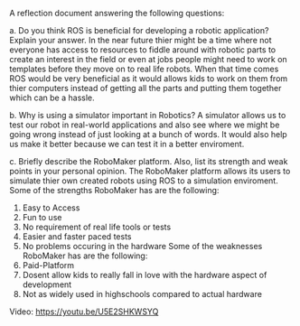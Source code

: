 A reflection document answering the following questions:

a. Do you think ROS is beneficial for developing a robotic application? Explain your answer.
  In the near future thier might be a time where not everyone has access to resources to fiddle around with robotic parts to create an interest in the field or even at jobs people might need to work on templates before they move on to real life robots. When that time comes ROS would be very beneficial as it would allows kids to work on them from thier computers instead of getting all the parts and putting them together which can be a hassle.

b. Why is using a simulator important in Robotics?
A simulator allows us to test our robot in real-world applications and also see where we might be going wrong instead of just looking at a bunch of words. It would also help us make it better because we can test it in a better enviroment.

c. Briefly describe the RoboMaker platform. Also, list its strength and weak points in your
personal opinion.
The RoboMaker platform allows its users to simulate thier own created robots using ROS to a simulation enviroment.
Some of the strengths RoboMaker has are the following:
1. Easy to Access
2. Fun to use
3. No requirement of real life tools or tests
4. Easier and faster paced tests
5. No problems occuring in the hardware
Some of the weaknesses RoboMaker has are the following:
1. Paid-Platform
2. Dosent allow kids to really fall in love with the hardware aspect of development
3. Not as widely used in highschools compared to actual hardware



Video: https://youtu.be/U5E2SHKWSYQ
